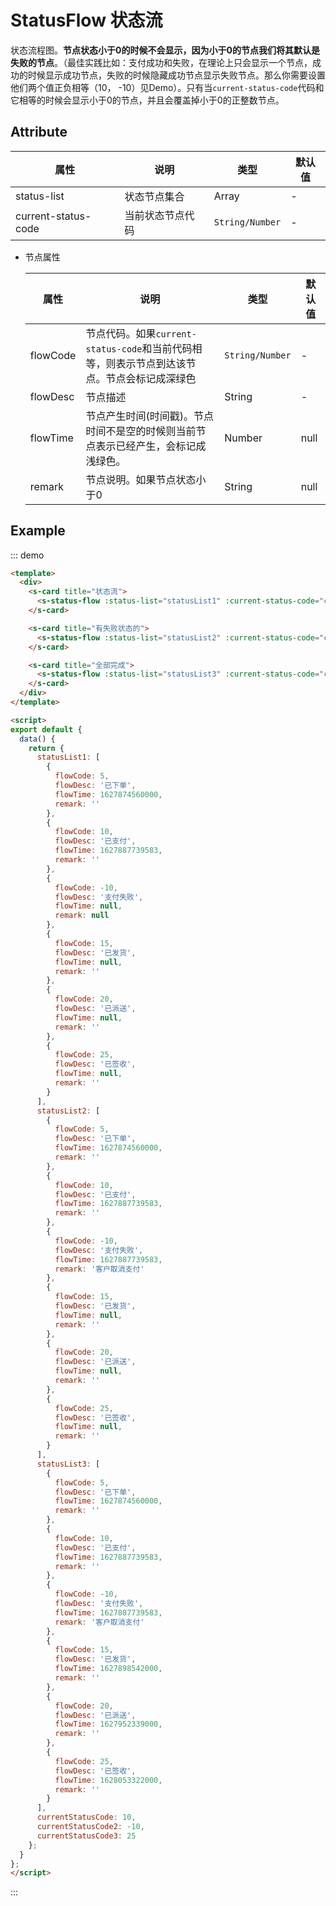 # StatusFlow 状态流

状态流程图。**节点状态小于0的时候不会显示，因为小于0的节点我们将其默认是失败的节点**。（最佳实践比如：支付成功和失败，在理论上只会显示一个节点，成功的时候显示成功节点，失败的时候隐藏成功节点显示失败节点。那么你需要设置他们两个值正负相等（10， -10）见Demo）。只有当`current-status-code`代码和它相等的时候会显示小于0的节点，并且会覆盖掉小于0的正整数节点。

## Attribute

| 属性   | 说明           | 类型    | 默认值 |
| ------ | -------------- | ------- | ------ |
| status-list  | 状态节点集合       | Array  | -      |
| current-status-code   | 当前状态节点代码 | `String/Number` | -   |

- 节点属性

  | 属性     | 说明                                                         | 类型            | 默认值 |
  | -------- | ------------------------------------------------------------ | --------------- | ------ |
  | flowCode | 节点代码。如果`current-status-code`和当前代码相等，则表示节点到达该节点。节点会标记成深绿色 | `String/Number` | -      |
  | flowDesc | 节点描述                                                     | String          | -      |
  | flowTime | 节点产生时间(时间戳)。节点时间不是空的时候则当前节点表示已经产生，会标记成浅绿色。 | Number          | null   |
  | remark   | 节点说明。如果节点状态小于0                                  | String          | null   |


## Example

::: demo

```html
<template>
  <div>
    <s-card title="状态流">
      <s-status-flow :status-list="statusList1" :current-status-code="currentStatusCode"></s-status-flow>
    </s-card>

    <s-card title="有失败状态的">
      <s-status-flow :status-list="statusList2" :current-status-code="currentStatusCode2"></s-status-flow>
    </s-card>

    <s-card title="全部完成">
      <s-status-flow :status-list="statusList3" :current-status-code="currentStatusCode3"></s-status-flow>
    </s-card>
  </div>
</template>

<script>
export default {
  data() {
    return {
      statusList1: [
        {
          flowCode: 5,
          flowDesc: '已下单',
          flowTime: 1627874560000,
          remark: ''
        },
        {
          flowCode: 10,
          flowDesc: '已支付',
          flowTime: 1627887739583,
          remark: ''
        },
        {
          flowCode: -10,
          flowDesc: '支付失败',
          flowTime: null,
          remark: null
        },
        {
          flowCode: 15,
          flowDesc: '已发货',
          flowTime: null,
          remark: ''
        },
        {
          flowCode: 20,
          flowDesc: '已派送',
          flowTime: null,
          remark: ''
        },
        {
          flowCode: 25,
          flowDesc: '已签收',
          flowTime: null,
          remark: ''
        }
      ],
      statusList2: [
        {
          flowCode: 5,
          flowDesc: '已下单',
          flowTime: 1627874560000,
          remark: ''
        },
        {
          flowCode: 10,
          flowDesc: '已支付',
          flowTime: 1627887739583,
          remark: ''
        },
        {
          flowCode: -10,
          flowDesc: '支付失败',
          flowTime: 1627887739583,
          remark: '客户取消支付'
        },
        {
          flowCode: 15,
          flowDesc: '已发货',
          flowTime: null,
          remark: ''
        },
        {
          flowCode: 20,
          flowDesc: '已派送',
          flowTime: null,
          remark: ''
        },
        {
          flowCode: 25,
          flowDesc: '已签收',
          flowTime: null,
          remark: ''
        }
      ],
      statusList3: [
        {
          flowCode: 5,
          flowDesc: '已下单',
          flowTime: 1627874560000,
          remark: ''
        },
        {
          flowCode: 10,
          flowDesc: '已支付',
          flowTime: 1627887739583,
          remark: ''
        },
        {
          flowCode: -10,
          flowDesc: '支付失败',
          flowTime: 1627887739583,
          remark: '客户取消支付'
        },
        {
          flowCode: 15,
          flowDesc: '已发货',
          flowTime: 1627898542000,
          remark: ''
        },
        {
          flowCode: 20,
          flowDesc: '已派送',
          flowTime: 1627952339000,
          remark: ''
        },
        {
          flowCode: 25,
          flowDesc: '已签收',
          flowTime: 1628053322000,
          remark: ''
        }
      ],
      currentStatusCode: 10,
      currentStatusCode2: -10,
      currentStatusCode3: 25
    };
  }
};
</script>
```

:::
